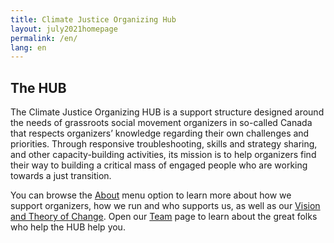 ```yaml
---
title: Climate Justice Organizing Hub
layout: july2021homepage
permalink: /en/
lang: en
---
```

## The HUB

The Climate Justice Organizing HUB is a support structure designed around the needs of grassroots social movement organizers in so-called Canada that respects organizers’ knowledge regarding their own challenges and priorities. Through responsive troubleshooting, skills and strategy sharing, and other capacity-building activities, its mission is to help organizers find their way to building a critical mass of engaged people who are working towards a just transition.

You can browse the [About](/stage-2021/en/about/) menu option to learn more about how we support organizers, how we run and who supports us, as well as our [Vision and Theory of Change](/stage-2021/en/vision/). Open our [Team](/stage-2021/en/team/) page to learn about the great folks who help the HUB help you.
